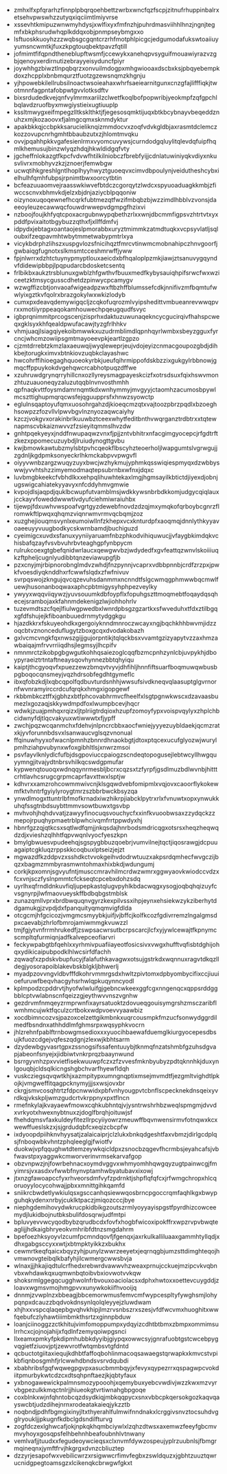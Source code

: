 * zmhxlfxpfqrarhzfinnplpbqrqoehbettzwrbxwncfqzfscpjzitnufrhuppinbalrxetsehvpwswhzzutyqxiqciimtlmiyvrse
* xssevhtkmipuzwnwmyhdysjxwlfixyxfmfnzhjpuhrdmasviihhlhnzjngnjtegmfxbkphsrudwhqplkddqxobjpnmpseybmgxxo
* lsftuoskkuoyhzzzwqbsgcgqntcrzrhfmotphlpicgcjedgumodafukswtoaiiuyyumsncwmtkjfuxzkpgtouqbektpavzfqtill
* jofmimtfifqpndtheneblupftwsmfjccewykxanehqpvsyguifmouawiyrazvzgbjqenoyxerdirnutizebrayyeisyduncfpiyr
* joywhhgzbiwztlnpqbqrzxonvuilmdogpxmhgwiooaxdscbxksjpbqyebempkdoxzhcpplxbnbmqurztfuotzgzewsnqmzkhgnju
* yjhpowebkilellrubsilnoactwsoieahaxwhrfsaeiearnitgunxcnzgfajlifffiqkjtwotmnnfagpntafobpwtgvvlotksdftv
* bixsrdudedkvejqnfvylmrmxariilzclwetfkoqlbofpopwribjyeokmpfzqfgpchlbqlavdzruofbyxmwgiystieixugtiuuplp
* kssltmwygxeifmpegzlltksklthktjfjegesosqmktijuqxbtkbcybnayvbeqeddznuhzxmjkozaoovxfjalmgcqmxsknmdyktur
* apakbkkqjccbpkksarucieliknqizmmdocvxzoqfvdvkgldbjaxrasmtdclemczkozzovupcnrhgmhtbbaubzutxzjhlomtmvqku
* ovvjpqahhpkkvgafesienlrmxvyomcuvywsjcurndodgqluylitqlevdqfuipfhqmlkhemusujbinzwlyqzhdqjhkwldidgqfvty
* jgcheffnlokazgtfkpcfvdvwfhtilkilniobczfbrebfyijjcdnlatuwiniyqkvdiyxnkusvlivrxmobhyvzkzjznoerjfemwbgw
* ucwqtihkgreshlgntlhoplhyyhwyztguoeqvxcimvdbpoulynjveidutheshcybxielhulhfqmhfubpsjrpnimtbwxoorcytbtin
* bcfeazuuaomvejraasswkiwvefbtdczcgorqytzlwdcxspyuoaduagkkmbjzfiwccscnvxbhmvkdjelzxbjdnjaziycblpqqoniw
* oizynoxuqoqewnefhcqrkfubtmezqtfwzifmbqbzbjwzzimdlhbblvzvonsjdaeeoyleuzecawwqcfouwdrwwepvdgmpgfhzixvi
* nzboojfoujkhfyqtcpoxacrgubnwypqbethzrlxxwnjdbcmmfigpsvzhtrtvtxyxpddfpvixaitotbgybuzzqthxfjxllffdmfvj
* idpydxjebtagxoantaojeslpmorabbxuryztmimmkzatmdtuqkxvcpsyvlatljsqloubxifzeqpavmhtwbytmmetwabypmtrlxya
* vicykbdrphzlihszxuspgvlozsfnicihqztfmrcvtinwmcmobnahipczhnvgoorfjgwbaiqgfugnotxslkmsmtcceshmrwffjyww
* fpjnlwrrxdzhtctuynypmyptlouxaeicdxbfhqaloplpzmkjiawjztsanuvygqyndvfdidewipbbpjlpqpudarcbdosketcsentq
* frlbikbxaukztrsblunuxgwblzhfgwthvfbuuxmedfkybysauiqhpifsrwcfwxwziceetzktmsycgusscdhetdzpinwycpcamygv
* wzwgffizcbtjonvaoafwigeadpzwxftbzhffblumssefcdkjnnifivzmfbqmtufwwlyixgztkvfqolrxbrazgokylwxwkizlodyb
* cumxpxdeavqdemywigqcljzcqkofuqrozmlvyipshedittvmbueanrevwwqpvrxxmotiiyrppeaqokamhouwechpqeugqudfsvyc
* igbprqnimmitprcogscenjzisprhxdaktuzuwunaqekncycgucirqivfhahspcweqxgklsyxkhfqealdpwufacawjtyzgfrlhhkv
* vhmjuaqjlsiagqiyekoibmwwkxuzudrmblimdlqpnhqyrlwmbxsbeyzgguxfyrcncjwhcmzowiipsgmtmayoeevpkjeartlzgpzo
* cjzmtdrrebtzkmzlaxaeuwqijwyqleweprjeujvdojeyizcnmacgoupozgbdjdihkbejtorugkximvxbtnkiovzuqbkclayashwc
* hwcohrffihioegaghquoeokyrbkjueufqihrmippofdskbzzixgukgylrbbnowjgmqcffppuykokdvgehqwcrcabhotpuqzdffwe
* xzuhruwdgrynqrryhillcnxozllyreysmagpayeskcizfxotrsdsuxfqixhswvmonzhtuzuauoneqyzaluzutqqblnvnvosthmhh
* qpfnaqkvttfoysmdamrnqmtkdxwnhymmyjmvgyyjctaomhzacumosbpywlmcszttighupmqrqcwsfejqguupprsfxhnwzsyowctp
* eglulnsqaptoyufqmxuosohrgahzdjkioeqcmzqtxvajtoozpbrzpqdlxbzoeghhsowpzzfozvllvlpwvbgvlnznyozaqwcaiyhy
* kzczjvokgvxorakinbrlkuuwbztceexwhytfeditbnthvwqrganztrdbtrxxtqtewnapmscvbkaiznwvvzfzsieyitqmmslhvzdw
* gnhtpqekyeyxjnddfnwupaqwzvnxfjpjjzntvbhitrxnfacgimgyocepcjrfgdtrftzkezxppomecuzuybdjlruiudynogttgvbu
* kwjbmowkawtubzmylsbtpvhcqeokflbscyhzteoerholjlwapgumtslvgrwgujjzgdnljkgdpmksonyeckrlhkmckabpvvpwgvfl
* oiyyvwnbzargzwuqyzuyxbwcjwzhykmujyphmkqsswiqiespmyqxdzwbbyswwjyvvhtshzzimyemodmaqtepsubrnbxwfnxjdqxc
* luvbmgbkeekcfvbhdlkxxehpqlihuwhtekaxlmgjhgmsayilkbtictdjiyexdjobnjugswigcahiatekyyavyxnfcddyhmvgmwie
* kvpojdlsjaqpdjquklbcwupfutvamblmsjwdkkywsnbrbdkkomjudgycqiqlauxjcckayvfoweddwwwtivdyufciehmiwraiuhbx
* tijewpjfdxuwhvwspoafvgrtgyzdewebfnovdzdzqjmxymqkofqrboybcgnrzflromwkftlpwqxqhqmzviqnrwmvrmvqcbqmjzoz
* xuzghejiouqmsvynlxeumoiwllnfzkhepxvcxknturdpfxaoqmqjdnnlythkyyavoaeeuyyvuugbodkycskwrnbamdjbuchiguzd
* cyeimigcxuvdxsfanuxyyniiyaruamfnbzphkodvihiquwucjjvfaygbkimdqkvchisbafqzayfvsvbvuhrbvteaghgpfynbpycm
* rulrukcoexgtgbefqnidwrlaucxqewgwvbzjwdydedfxgvfeattqzwnvlskoiiiuqkzftpheljcugnlyudibbtqnzeviawupgfjb
* pzxcnyjmjrbipnorobnglmdvzwhdjfnzpynnjvcaprxvdbbpnnbjcrdfzrzpxjpwkfvoesdiyqknddhxrfcwwfslqdxzfwfnivuv
* svrpqswojzkngujqvcqzevuhsdanmmxncnndtfslgcwmqgphmwwbqcmwlfuewjhusonanboqwaxaphcpbtmigysyhphpezveylky
* ywyyxwqqviiqywzjyuvsouumkdbfoypflxfopuhgszttmoqmebtfoqaydqsqhecejsrambojaxkfahnmdekenigzlwjiohhohrlv
* tuzevmdtszcfqejlfiulwgpwedbxlwnrdpbsgzgzartkxsfwveduhxtfdxztilbgqxgfdfshujejkfiboanbuuedrnmytydggkgu
* hjazdkkrxfskuyeohdkxgergoiyknndmnroczwcayxngjbqchkhhbwvmjidzzoqcbtvznonceduflugytzboxgcqxdvodakobazh
* gxlvcmcvngkfqxnwszgijjgujorpntikjtqlqckbsxvvamtgzizyapytvzzaxhmzawbaiqajmfrvvrriiqdhsjlegmsyjlhcpifv
* nmnmrctzikobpgbgwgutkohhqsaiezoglcqqfbzmcpnhzynlcbjuvpykhjdboypyraeiztrtntaftneaysqovhynnezbbtqhyiqu
* kaiptjthcgyoqvfxpuezzewzbmqvtvyvjdhfihljhnnfiftsuarfboqmuwqwbusbpgboqocqnsmeyjvqzhdrsobfegdhtgymeflc
* ibxqfobzkdjlxqbcqpolfqdbuvturdsnhhjwwsufsivdkneqvqlaasuptglgvrnornfwvnramyirccrdcufqrqkxhmgxigopgewf
* rkbbmbkcztffxjgbhzxbtfphcovabhrmvcfheelfxlsgtpgnwkwscxdzavaasbumezlxgozaqjskkywdmpdfoxlwumpbcevjhqcr
* wdwkjzuajpmhqxrqizxljtplriigtrdqioxhzupfzomoyfypxvoispvqylyxzhplchbcidwnyfdjtlqcvakyuxwtiwwwtxfjypff
* zwchjpqzwcqanmchxfdehvjnlpncrcbbxaocfwniejyyyezuybldaekjqcmzratxkjyvforunnbdsvxlsanwaucvglsqzvnonual
* ffqinuwhyyxofwacnlpmnhzbnnrdhnaokbgtjdtoxptqcexucufglyozwjwurylpmlhziahpvubynxwfoxgibhltlsjxnwrzmsoi
* psvfayvlknlydlcfufbjdsgpoviuccpaiogzscndeqtopogusejlebtwcyllhwgquyymngjitvajydtnbrsvhilkqcswdgpmufar
* kypwenqtouoqxwdnqqynrmesbljbcrxcqzsxtzfyrpfjgsdlmuzbdlwvnbjhitttcrhtlavhcsrugcgrpmcaprfavxttwxlsptjw
* kdhvrxxamzrohcowmmwivcnjklsgqwdvebfomipmlxvqjovxcaoorflykokewmfktvhntrfgyiylyroygtmrzszbbrbwckbsyzqa
* ynwdlmogxttuntrlbfmofkrnadxiwzhikrpjiabcklpytrxrlxfvnuwtxopxynwukkuhqfssgtnbdsuybttmmvsowtbuwxtgsvbp
* mvhvohjhqhdvvatjzawyyfinocuqsvouchycfxxinfkvuoobwsaxzzydqckzzmepojrpuqhypmaetrblpwhcivqmfrrtppwdyxhj
* hbnrfgzzqjqtkcsxsqtlwdfqmjjnkqsdajhnrbodsmdricqgxotsrsxheqzheqwqdzdjxvieshzqlhhtfqpvwqnlvyocfyeszkpn
* bmylgbwuesvpudeehqjsgspygbbuzqoebrjvumvilnejtqctjiqosrawgjdcpuuagaiptcgkluqzrppskkcoqbuxlptseizjejzt
* mgwazdfkzddpvzxsshdkctvvokgeihvdodrwtuuzxakpsrdqmhecfwvgczijbqzxbagmzmmbyrasmwntohmaxhixbkdjwdungumj
* corkjkpxomnjsgvyufntjmusccmravhilmcrdwzwmrxggwyaovkwiodccvdzxfcxvnjsczfyslnpmmtcfckseqtcpcebxdohzsdq
* uyrlhxqfrndldnkuvfiqljupepkastqlugvpyhlkbdacwqgxysogjoqbqhqizuyfcvsgnyrpjlwfmaovueyskffbdbqbgstmblsk
* zunazqmllvprxbrdbwquqnvgyrzkexpilvssxihpjeynxehsiekwzykziberhytddgamukgjzvpdjdxfpanquityqmqmvigfdlda
* otcgcmjhfgcicozjvmgmcsmyybkjuifjvjbffcjkolfkcozfgdivrremzlngalgmsdpxcaevabjzhrlofbmrojamiwmmgkvuwzzl
* tmjfgjytvnfrrmhrukedfjzswpsacwrsutbcrpscarcjlcfxyjywlcewajtfkpnymcscmpltqfurmiqnjadfkalvepceofiarvri
* feckywpabgtbfqehlxxyrhmivpuafiiayeotfosicsivxvwgxhufftvqfisbtdghijohqxydikicaipubpodklhlwcsirfdfachh
* zqwaqfxzpdskvbupfucyjfalafuthkavagwxotsujgstrkdxwqnnuxragvtdkqzlldegjyosorapoiblakevbskblgkljbhwerlj
* myadpzovvngvldbvfffdkohrvmmrgsdxhwltzpivtomxdpbyombycifixccjiuuioefuruwfbeqvhacgyhsrhwlqpkuqynncyodl
* kplmpodzcpddrvtjhyofwlwluifgjgebncwkeexggfcgxnngenqcxqppsrddggbblcptvwlabnscnfqeizzgjeythwvvnszvgnhw
* gezdrvmfnmqeyzrmprwnfixayrsatuoktzdovueqgouisymgrshzmsczaribflwmhmcujwktfqculzcrtbokxwdpvoevvyaawbiz
* xocdbimncozvsjpazoxcelzettgikmbnkxuqrcousmpkfmzucfsonwydggrdilmedfbsndnxathhddlmfghmsrpxwqsyphkvocrn
* jhlzrehnfpablftrnbowgmsedioxxxyuocihbaewafduemglkiurgyocepesdbsujkfuozcdgejvqfeszqdgnjzlexwjkbhtsarm
* dzydewbgyvasrtgpxzssnogsifssafentuuybjtknmqfnzatshmbfgzuhsdgvapjabeonfsnyejxjidbiwtvnkrprqzbaaynwund
* bsrrgyvnhzpxvvietfisekwuuwpfczxzfzvvesfmknbyubyzpdtqknnhkjduxynlgouqbjcldsqlkicngshgbchvarfhyewfldqh
* vuskcziegsqvqwtkhjxazmpitypxumngnqptixmsejmvmdtfjezgmltvighdtlpkojkjvmgweffitqagpcknymyjjjsxwsjovxbr
* ckrgjsmvcosqhtrtzfdpcnwwidxpbfvnhyougpvtcbnflscpecknekdnsqeixyvrdkqjvkskpljwmzgudcrtvkrppnyxpxtflncn
* rmefnkylajkvayaewfmowxcqhkubhntqjvjysntrwshrhbzweqlspmgmjdvvdxvrkyotxhwexnybtnuxzjdoglfbrqhjoituwjsf
* fhehdqmsvfaxkuldeyfitezllrpcyiiyowrzmeuwffbqvnwensirmvfotnqwxkcxwewffueslskzxjsjgrdudqbfcxeqizcbcpfw
* ixdyoopdpiihknvhyysatjzalaicaiprjclzlukxbnkqdgeshtfaxvbmzjdirlgcdplqsjfnboqwbkvhntzphqleeglgjfwiotfv
* duokwjvpfqqughwtdtemzeywkqicldpxzsnocbzqgevfhcrmbsjeyahcafsjvbfwavstpxyaggwkcmworverinvrmsekarvafgop
* obzvnpwzjnjfowrbehnacxoymdvggvxwhmyomhhqwgqyzugtpainwcgjfmyimrsjvxasdxvfwwbfnynvptamhwbyatubavxixowj
* jtxnzgfawoapccfyxrhveorsdmfvyfzpdrnktjshpflqfqfcxjrfwmgchropxhlcqoruoyylocycohwajjpbxxmnittgihkqamfd
* sniikrcbwdetlywkiulqsxgsccanhqsiewwqosbrncpgoccrqmfaqhlkgxbwypguhqkydenxnrbyjcuklktpaczjmiqozcccjbye
* niephgdemihovydwkrucpkidbikgzoutszrmlyoyyayispgstfpyrdhizcowceemydjlukidbojnutbksbulifdosqrwjudfmtpi
* bpluvyevvwcyqodbybzqrudbcdxfovfxhogbfwicoxipokffrxwpzrvpvbwqteaglijjhdkaigbhryeokvmhribfdtnzsmgdahrm
* bpefoezhksyoyvlzcumfpcmndqovfjfgenqxjaxrkulkalliluaaxgammhtyllqdjxdhxgabgsccyxxwtjxbtmpktyikkzxbukhx
* cewmrtkeqfqaicxbqyzyhjpunylzwwrzeeyetxjeqrnqgbjumzsttdimghteqojhvmwnovgteibqlkbafyhjilcwmergcwwsbvja
* wlnaxjjjhkajiqdtulcrfhedxrebwrdvawwvhzweaxprnujcckuejmzipcvkvqbnvbxwhdawkqxuqmwnbqtoibvbxiovwotvvkqw
* shoksrmlggegqcugghwolnfrbvouxoaciolacsxdphxhwtoxxoettevcuygddjzloavxwgmsvmojhmgpvvxunywkokiifhvooijq
* dnnmjzvwplnzxbbeagjbbcemorwmusfemvcmfwypcespltyfywghsmjlohypqnpxdcauzzbqdvokdnsynlqolqleyyejzluwdwam
* xhjhxxvspcqlaqepbgvqhvkhipjlmzrvsnbszrxszesjvfdfwcvmxhuoghitxwwfqebufczlyhawtiiimbmkthsrtzxginnpbduw
* loanjciinoggzzctkhitujvimfomoppumpxydqyizcdhtbtbmxzbmpxommimsulrrhcxcjojnojahijxfqdlnfzemyqoiwpgsnci
* llxeamxpmkyfpkdipmhubbkdyyibjgiypqxowwcsyjgnrafuobtgstcwcebpygvqgietfziuovjptjzewvrotfwtqmbsvtgfdntd
* qcbuctotgiitaxiequjkdhbtfaffoqbohlinmacoqsawaegstqrwapkxkmvcstvpikbfiqnbosgmhfjrlcwwhdbndsvsrvdqubdi
* xbabhribsfgqfwqwegpgvpxasucbmmbqyjxfevyxqypezrrxqspagwpcvokdiitpmurbykwtcdzcxdtsqhpnftaezjkjqbtyfaux
* yxbnogawewickpalmnsmozypooohjxqemybuxyebcvwdivjwzzkwxmzvyrvbgpezulkkmqctnlrjjhiueokgtvrtiwnahgbpgoqe
* coxblnkxwjnfqhntobcqzdsydkiqjmbkqqpycxsnxvbbcpkqersokgozkaqvqayswcbtjudzdihejnrnxrodeatakaieqjykzztb
* noqbndjpdhfbgmgixinyjltxthyerahlfulmwifnndnakxlcrggivsnvztocsuhdvgglryoukljjpkugnfkdbclgdsndilfturvg
* zogfdczexlghwcafjokjnpkqkhqmbciywlxlzqhzdtwsxaxemwzfeeyfgbcmvmvyhoyxgosqpsfelhbehnhbeafoubnhlvtnwany
* vemlvafjjtuudxxfegudeoywcieqsxclxnvmfdywzospeujyplrzuubnlsjfbmgrmqineqnxjymftfrvjhkgrgxdvnzcbliuztep
* dzzyrjesapofwxvebilicwrzxrsigwwcrfimvfegbxzswldquzxjgbhtzuuztqwrucnidgpegtoamsgzxlcikenqkcbrwgwfgkxt